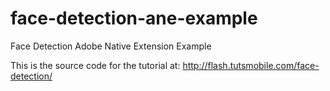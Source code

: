 face-detection-ane-example
==========================

Face Detection Adobe Native Extension Example

This is the source code for the tutorial at: http://flash.tutsmobile.com/face-detection/
